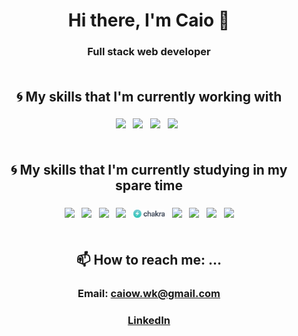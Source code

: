 # <div align=center>Hi there, I'm Caio 👋</div>
### <div align=center>Full stack web developer</div><br/>


## <div align=center>:cyclone: My skills that I'm currently working with</div>
### <div align=center> <img src='https://seeklogo.com/images/N/nestjs-logo-09342F76C0-seeklogo.com.png' width='50' /> &nbsp;  <img src='https://upload.wikimedia.org/wikipedia/commons/thumb/4/4c/Typescript_logo_2020.svg/512px-Typescript_logo_2020.svg.png' width='50' /> &nbsp;  <img src='https://cdn.iconscout.com/icon/free/png-512/google-cloud-2038785-1721675.png' width='50' /> &nbsp;   <img src='https://avatars2.githubusercontent.com/u/1335026?v=3&s=400' width='55' /> &nbsp;  </div><br/>

## <div align=center>:cyclone: My skills that I'm currently studying in my spare time</div>
### <div align=center>  <img src='https://seeklogo.com/images/R/react-logo-7B3CE81517-seeklogo.com.png' width='55' /> &nbsp; <img src='https://assets.vercel.com/image/upload/v1607554385/repositories/next-js/next-logo.png' width='55' /> &nbsp;   <img src='https://cdn.worldvectorlogo.com/logos/redux-saga.svg' width='90' /> &nbsp;    <img src='https://raw.githubusercontent.com/styled-components/brand/master/styled-components.png' width='50' /> &nbsp;   <img src='https://raw.githubusercontent.com/chakra-ui/chakra-ui/main/logo/logo-colored@2x.png?raw=true' width='50' /> &nbsp;      <img src='https://seeklogo.com/images/N/nodejs-logo-FBE122E377-seeklogo.com.png' width='50' />  &nbsp;  <img src="https://upload.wikimedia.org/wikipedia/commons/thumb/5/5c/AWS_Simple_Icons_AWS_Cloud.svg/1024px-AWS_Simple_Icons_AWS_Cloud.svg.png" width='80' /> &nbsp; <img src='https://cdn.worldvectorlogo.com/logos/postgresql.svg' width='50' />  &nbsp;  <img src='https://img.icons8.com/color/452/mongodb.png' width='50' /> </div><br/>


<!--
## <div align=center>🤔 I’m looking for help with ...</div>
### <div align=center></div><br/>
-->

## <div align=center>📫 How to reach me: ...</div>
### <div align=center>Email: caiow.wk@gmail.com</div>
### <div align=center>[LinkedIn](https://www.linkedin.com/in/kxk/)</div><br/>
